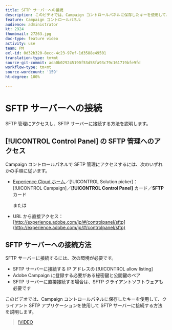 ```yaml
---
title: SFTP サーバーへの接続
description: このビデオでは、Campaign コントロールパネルに保存したキーを使用して、クライアント SFTP アプリケーションを使用して SFTP サーバーに接続する方法を説明します。
feature: Campaign コントロールパネル
audience: administrator
kt: 2924
thumbnail: 27263.jpg
doc-type: feature video
activity: use
team: PM
exl-id: 0d32b320-8ecc-4c23-97ef-1d3588e49501
translation-type: tm+mt
source-git-commit: ada0b029245190f53d58fa93c79c161719bfe9fd
workflow-type: tm+mt
source-wordcount: '159'
ht-degree: 100%

---
```


# SFTP サーバーへの接続

SFTP 管理にアクセスし、SFTP サーバーに接続する方法を説明します。

## [!UICONTROL Control Panel] の SFTP 管理へのアクセス

Campaign コントロールパネルで SFTP 管理にアクセスするには、次のいずれかの手順に従います。

* [Experience Cloud ホーム](https://experience.adobe.com/#/home)／[!UICONTROL Solution picker]：[!UICONTROL Campaign]／**[!UICONTROL Control Panel]** カード／**SFTP** カード

   または
* URL から直接アクセス：[http://experience.adobe.com/jp/#/controlpanel/sftp](http://experience.adobe.com/jp/#/controlpanel/sftp)

## SFTP サーバーへの接続方法

SFTP サーバーに接続するには、次の環境が必要です。

* SFTP サーバーに接続する IP アドレスの [!UICONTROL allow listing]
* Adobe Campaign に登録する必要がある秘密鍵と公開鍵のペア
* SFTP サーバーに直接接続する場合は、SFTP クライアントソフトウェアも必要です

このビデオでは、Campaign コントロールパネルに保存したキーを使用して、クライアント SFTP アプリケーションを使用して SFTP サーバーに接続する方法を説明します。

>[!VIDEO](https://video.tv.adobe.com/v/27263?quality=12)
